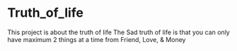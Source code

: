 # Truth_of_life
This project is about the truth of life
The Sad truth of life is that you can only have maximum 2 things at a time from Friend, Love, & Money

